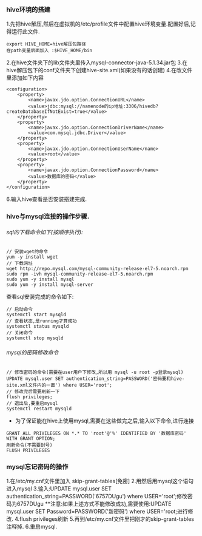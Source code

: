 ﻿### hive环境的搭建
1.先把hive解压,然后在虚拟机的/etc/profile文件中配置hive环境变量.配置好后,记得运行此文件.

```
export HIVE_HOME=hive解压包路径
在path变量后面加入 :$HIVE_HOME/bin
```

2.在hive文件夹下的lib文件夹里传入mysql-connector-java-5.1.34.jar包
3.在hive解压包下的conf文件夹下创建hive-site.xml(如果没有的话创建)
4.在改文件里添加如下内容
```
<configuration>
	<property>
		<name>javax.jdo.option.ConnectionURL</name>
		<value>jdbc:mysql://namenode的ip地址:3306/hivedb?createDatabaseIfNotExist=true</value>
	</property>
	<property>
		<name>javax.jdo.option.ConnectionDriverName</name>
		<value>com.mysql.jdbc.Driver</value>
	</property>
	<property>
		<name>javax.jdo.option.ConnectionUserName</name>
		<value>root</value>
	</property>
	<property>
		<name>javax.jdo.option.ConnectionPassword</name>
		<value>数据库的密码</value>
	</property>
</configuration>
```

6.输入hive查看是否安装搭建完成.

### hive与mysql连接的操作步骤.
###### sql的下载命令如下(按顺序执行):
```
// 安装wget的命令
yum -y install wget
// 下载网址
wget http://repo.mysql.com/mysql-community-release-el7-5.noarch.rpm
sudo rpm -ivh mysql-community-release-el7-5.noarch.rpm
sudo yum -y install mysql
sudo yum -y install mysql-server
```

查看sql安装完成的命令如下:
```
// 启动命令
systemctl start mysqld
// 查看状态,是running才算成功
systemctl status mysqld
// 关闭命令
systemctl stop mysqld
```

###### mysql的密码修改命令
```
// 修改密码的命令(需要在user用户下修改,所以用 mysql -u root -p登录mysql)
UPDATE mysql.user SET authentication_string=PASSWORD('密码要和hive-site.xml文件内的一直') where USER='root';
// 修改完后需要刷新一下
flush privileges;
// 退出后,要重启mysql
systemctl restart mysqld
```

- 为了保证能在hive上使用mysql,需要在这些做完之后,输入以下命令,进行连接
```
GRANT ALL PRIVILEGES ON *.* TO 'root'@'%' IDENTIFIED BY '数据库密码' WITH GRANT OPTION;
刷新命令(不需要封号)
FLUSH PRIVILEGES
```

### mysql忘记密码的操作
1.在/etc/my.cnf文件里加入
skip-grant-tables[免密]
2.用然后用mysql这个语句进入mysql
3.输入:UPDATE mysql.user SET authentication_string=PASSWORD('6757DUgu') where USER='root';修改密码为6757DUgu
**注意:如果上述方式不能修改成功,需要使用:UPDATE mysql.user SET Password=PASSWORD('新密码') where USER='root;进行修改.
4.flush privileges刷新
5.再到/etc/my.cnf文件里把刚才的skip-grant-tables注释掉.
6.重启mysql.
